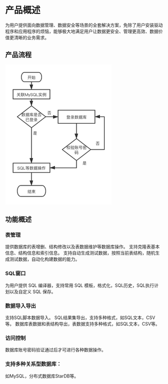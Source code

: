 # 产品概述

为用户提供面向数据管理、数据安全等场景的全套解决方案，免除了用户安装驱动程序和应用程序的烦恼，能够极大地满足用户让数据更安全、管理更高效、数据价值更清晰的业务需求。

## 产品流程

![](../../Image/DMS/introduction1.png)

## 功能概述
### 表管理
提供数据库的表增删、结构修改以及表数据维护等数据库操作。
支持克隆表基本信息、结构信息和索引信息。
支持自动生成测试数据，按照当前表结构，随机生成测试数据，自动化构建数据的能力。
	
### SQL窗口
为用户提供 SQL 编译器，支持常用 SQL 模板，格式化，SQL历史，SQL执行计划以及自定义 SQL 保存。
	
### 数据导入导出
支持SQL脚本数据导入。
SQL结果集导出，支持多种格式，如SQL文本，CSV等。
数据库表数据和表结构导出，表数据支持多种格式，如SQL文本，CSV等。
	
### 访问控制
数据库账号密码验证通过后才可进行各种数据操作。
	
### 支持多种关系型数据库：
如MySQL，分布式数据库StarDB等。
